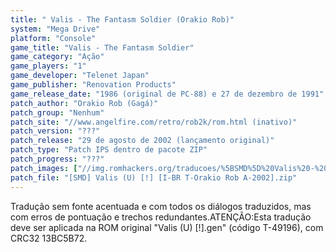 ```yaml
---
title: " Valis - The Fantasm Soldier (Orakio Rob)"
system: "Mega Drive"
platform: "Console"
game_title: "Valis - The Fantasm Soldier"
game_category: "Ação"
game_players: "1"
game_developer: "Telenet Japan"
game_publisher: "Renovation Products"
game_release_date: "1986 (original de PC-88) e 27 de dezembro de 1991"
patch_author: "Orakio Rob (Gagá)"
patch_group: "Nenhum"
patch_site: "//www.angelfire.com/retro/rob2k/rom.html (inativo)"
patch_version: "???"
patch_release: "29 de agosto de 2002 (lançamento original)"
patch_type: "Patch IPS dentro de pacote ZIP"
patch_progress: "???"
patch_images: ["//img.romhackers.org/traducoes/%5BSMD%5D%20Valis%20-%20The%20Fantasm%20Soldier%20-%20Orakio%20Rob%20-%201.png","//img.romhackers.org/traducoes/%5BSMD%5D%20Valis%20-%20The%20Fantasm%20Soldier%20-%20Orakio%20Rob%20-%202.png","//img.romhackers.org/traducoes/%5BSMD%5D%20Valis%20-%20The%20Fantasm%20Soldier%20-%20Orakio%20Rob%20-%203.png"]
patch_file: "[SMD] Valis (U) [!] [I-BR T-Orakio Rob A-2002].zip"
---
```

Tradução sem fonte acentuada e com todos os diálogos traduzidos, mas com erros de pontuação e trechos redundantes.ATENÇÃO:Esta tradução deve ser aplicada na ROM original "Valis (U) [!].gen" (código T-49196), com CRC32 13BC5B72.